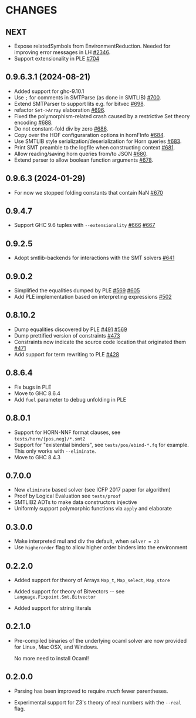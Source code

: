 # CHANGES

## NEXT

- Expose relatedSymbols from EnvironmentReduction. Needed for improving error
  messages in LH
  [#2346](https://github.com/ucsd-progsys/liquidhaskell/issues/2346).
- Support extensionality in PLE [#704](https://github.com/ucsd-progsys/liquid-fixpoint/pull/704)

## 0.9.6.3.1 (2024-08-21)

- Added support for ghc-9.10.1
- Use `;` for comments in SMTParse (as done in SMTLIB) [#700](https://github.com/ucsd-progsys/liquid-fixpoint/pull/700).
- Extend SMTParser to support lits e.g. for bitvec [#698](https://github.com/ucsd-progsys/liquid-fixpoint/pull/698).
- refactor `Set->Array` elaboration [#696](https://github.com/ucsd-progsys/liquid-fixpoint/pull/696).
- Fixed the polymorphism-related crash caused by a restrictive Set theory encoding [#688](https://github.com/ucsd-progsys/liquid-fixpoint/pull/688).
- Do not constant-fold div by zero [#686](https://github.com/ucsd-progsys/liquid-fixpoint/issue/686).
- Copy over the HOF configuraration options in hornFInfo [#684](https://github.com/ucsd-progsys/liquid-fixpoint/pull/684).
- Use SMTLIB style serialization/deserialization for Horn queries [#683](https://github.com/ucsd-progsys/liquid-fixpoint/pull/683).
- Print SMT preamble to the logfile when constructing context [#681](https://github.com/ucsd-progsys/liquid-fixpoint/pull/681).
- Allow reading/saving horn queries from/to JSON [#680](https://github.com/ucsd-progsys/liquid-fixpoint/pull/680).
- Extend parser to allow boolean function arguments [#678](https://github.com/ucsd-progsys/liquid-fixpoint/pull/678).

## 0.9.6.3 (2024-01-29)

- For now we stopped folding constants that contain NaN [#670](https://github.com/ucsd-progsys/liquid-fixpoint/pull/670)

## 0.9.4.7

- Support GHC 9.6 tuples with `--extensionality` [#666](https://github.com/ucsd-progsys/liquid-fixpoint/issues/641) [#667](https://github.com/ucsd-progsys/liquid-fixpoint/issues/641)

## 0.9.2.5

- Adopt smtlib-backends for interactions with the SMT solvers [#641](https://github.com/ucsd-progsys/liquid-fixpoint/issues/641)

## 0.9.0.2

- Simplified the equalities dumped by PLE [#569](https://github.com/ucsd-progsys/liquid-fixpoint/issues/569) [#605](https://github.com/ucsd-progsys/liquid-fixpoint/issues/605)
- Add PLE implementation based on interpreting expressions [#502](https://github.com/ucsd-progsys/liquid-fixpoint/pull/502)

## 0.8.10.2

- Dump equalities discovered by PLE [#491](https://github.com/ucsd-progsys/liquid-fixpoint/pull/491) [#569](https://github.com/ucsd-progsys/liquid-fixpoint/issues/569)
- Dump prettified version of constraints [#473](https://github.com/ucsd-progsys/liquid-fixpoint/pull/473)
- Constraints now indicate the source code location that originated them [#471](https://github.com/ucsd-progsys/liquid-fixpoint/pull/471)
- Add support for term rewriting to PLE [#428](https://github.com/ucsd-progsys/liquid-fixpoint/pull/428)

## 0.8.6.4

- Fix bugs in PLE
- Move to GHC 8.6.4
- Add `fuel` parameter to debug unfolding in PLE

## 0.8.0.1

- Support for HORN-NNF format clauses, see `tests/horn/{pos,neg}/*.smt2`
- Support for "existential binders", see `tests/pos/ebind-*.fq` for example.
  This only works with `--eliminate`.
- Move to GHC 8.4.3

## 0.7.0.0

- New `eliminate` based solver (see ICFP 2017 paper for algorithm)
- Proof by Logical Evaluation see `tests/proof`
- SMTLIB2 ADTs to make data constructors injective
- Uniformly support polymorphic functions via `apply` and elaborate

## 0.3.0.0

- Make interpreted mul and div the default, when `solver = z3`
- Use `higherorder` flag to allow higher order binders into the environment

## 0.2.2.0

- Added support for theory of Arrays `Map_t`, `Map_select`, `Map_store`

- Added support for theory of Bitvectors -- see `Language.Fixpoint.Smt.Bitvector`

- Added support for string literals

## 0.2.1.0

- Pre-compiled binaries of the underlying ocaml solver are now
  provided for Linux, Mac OSX, and Windows.

  No more need to install Ocaml!

## 0.2.0.0

- Parsing has been improved to require *much* fewer parentheses.

- Experimental support for Z3's theory of real numbers with the `--real` flag.
